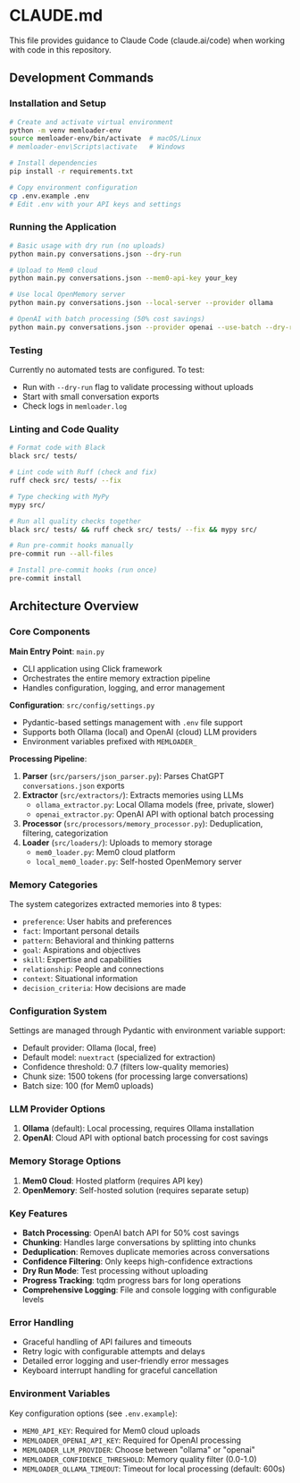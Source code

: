 # CLAUDE.md

This file provides guidance to Claude Code (claude.ai/code) when working with code in this repository.

## Development Commands

### Installation and Setup
```bash
# Create and activate virtual environment
python -m venv memloader-env
source memloader-env/bin/activate  # macOS/Linux
# memloader-env\Scripts\activate   # Windows

# Install dependencies
pip install -r requirements.txt

# Copy environment configuration
cp .env.example .env
# Edit .env with your API keys and settings
```

### Running the Application
```bash
# Basic usage with dry run (no uploads)
python main.py conversations.json --dry-run

# Upload to Mem0 cloud
python main.py conversations.json --mem0-api-key your_key

# Use local OpenMemory server
python main.py conversations.json --local-server --provider ollama

# OpenAI with batch processing (50% cost savings)
python main.py conversations.json --provider openai --use-batch --dry-run
```

### Testing
Currently no automated tests are configured. To test:
- Run with `--dry-run` flag to validate processing without uploads
- Start with small conversation exports
- Check logs in `memloader.log`

### Linting and Code Quality
```bash
# Format code with Black
black src/ tests/

# Lint code with Ruff (check and fix)
ruff check src/ tests/ --fix

# Type checking with MyPy
mypy src/

# Run all quality checks together
black src/ tests/ && ruff check src/ tests/ --fix && mypy src/

# Run pre-commit hooks manually
pre-commit run --all-files

# Install pre-commit hooks (run once)
pre-commit install
```

## Architecture Overview

### Core Components

**Main Entry Point**: `main.py`
- CLI application using Click framework
- Orchestrates the entire memory extraction pipeline
- Handles configuration, logging, and error management

**Configuration**: `src/config/settings.py`
- Pydantic-based settings management with `.env` file support
- Supports both Ollama (local) and OpenAI (cloud) LLM providers
- Environment variables prefixed with `MEMLOADER_`

**Processing Pipeline**:
1. **Parser** (`src/parsers/json_parser.py`): Parses ChatGPT `conversations.json` exports
2. **Extractor** (`src/extractors/`): Extracts memories using LLMs
   - `ollama_extractor.py`: Local Ollama models (free, private, slower)
   - `openai_extractor.py`: OpenAI API with optional batch processing
3. **Processor** (`src/processors/memory_processor.py`): Deduplication, filtering, categorization
4. **Loader** (`src/loaders/`): Uploads to memory storage
   - `mem0_loader.py`: Mem0 cloud platform
   - `local_mem0_loader.py`: Self-hosted OpenMemory server

### Memory Categories
The system categorizes extracted memories into 8 types:
- `preference`: User habits and preferences
- `fact`: Important personal details
- `pattern`: Behavioral and thinking patterns
- `goal`: Aspirations and objectives
- `skill`: Expertise and capabilities
- `relationship`: People and connections
- `context`: Situational information
- `decision_criteria`: How decisions are made

### Configuration System
Settings are managed through Pydantic with environment variable support:
- Default provider: Ollama (local, free)
- Default model: `nuextract` (specialized for extraction)
- Confidence threshold: 0.7 (filters low-quality memories)
- Chunk size: 1500 tokens (for processing large conversations)
- Batch size: 100 (for Mem0 uploads)

### LLM Provider Options
1. **Ollama** (default): Local processing, requires Ollama installation
2. **OpenAI**: Cloud API with optional batch processing for cost savings

### Memory Storage Options
1. **Mem0 Cloud**: Hosted platform (requires API key)
2. **OpenMemory**: Self-hosted solution (requires separate setup)

### Key Features
- **Batch Processing**: OpenAI batch API for 50% cost savings
- **Chunking**: Handles large conversations by splitting into chunks
- **Deduplication**: Removes duplicate memories across conversations
- **Confidence Filtering**: Only keeps high-confidence extractions
- **Dry Run Mode**: Test processing without uploading
- **Progress Tracking**: tqdm progress bars for long operations
- **Comprehensive Logging**: File and console logging with configurable levels

### Error Handling
- Graceful handling of API failures and timeouts
- Retry logic with configurable attempts and delays
- Detailed error logging and user-friendly error messages
- Keyboard interrupt handling for graceful cancellation

### Environment Variables
Key configuration options (see `.env.example`):
- `MEM0_API_KEY`: Required for Mem0 cloud uploads
- `MEMLOADER_OPENAI_API_KEY`: Required for OpenAI processing
- `MEMLOADER_LLM_PROVIDER`: Choose between "ollama" or "openai"
- `MEMLOADER_CONFIDENCE_THRESHOLD`: Memory quality filter (0.0-1.0)
- `MEMLOADER_OLLAMA_TIMEOUT`: Timeout for local processing (default: 600s)
